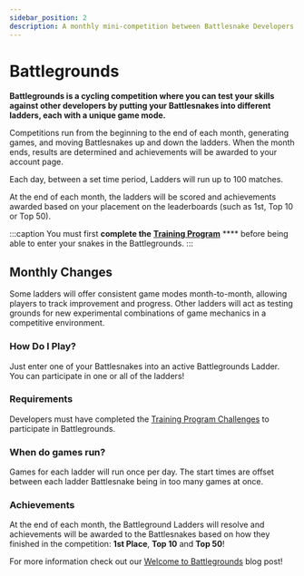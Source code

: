```yaml
---
sidebar_position: 2
description: A monthly mini-competition between Battlesnake Developers that features unique maps, rules, and modes.
---
```


# Battlegrounds

**Battlegrounds is a cycling competition where you can test your skills against other developers by putting your Battlesnakes into different ladders, each with a unique game mode.**

Competitions run from the beginning to the end of each month, generating games, and moving Battlesnakes up and down the ladders. When the month ends, results are determined and achievements will be awarded to your account page.

Each day, between a set time period, Ladders will run up to 100 matches.&#x20;

At the end of each month, the ladders will be scored and achievements awarded based on your placement on the leaderboards (such as 1st, Top 10 or Top 50).

:::caption
You must first **complete the** [**Training Program**](https://play.battlesnake.com/challenges/) **** before being able to enter your snakes in the Battlegrounds.&#x20;
:::

## Monthly Changes

Some ladders will offer consistent game modes month-to-month, allowing players to track improvement and progress.  Other ladders will act as testing grounds for new experimental combinations of game mechanics in a competitive environment.

### **How Do I Play?**

Just enter one of your Battlesnakes into an active Battlegrounds Ladder. You can participate in one or all of the ladders!

### **Requirements**

Developers must have completed the [Training Program Challenges](https://play.battlesnake.com/challenges/) to participate in Battlegrounds.

### **When do games run?**

Games for each ladder will run once per day. The start times are offset between each ladder Battlesnake being in too many games at once.

### **Achievements**

At the end of each month, the Battleground Ladders will resolve and achievements will be awarded to the Battlesnakes based on how they finished in the competition: **1st Place**, **Top 10** and **Top 50**!

For more information check out our [Welcome to Battlegrounds](https://blog.battlesnake.com/welcome-to-battlegrounds/) blog post!
